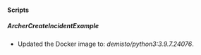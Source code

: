 
#### Scripts
##### ArcherCreateIncidentExample
- Updated the Docker image to: *demisto/python3:3.9.7.24076*.